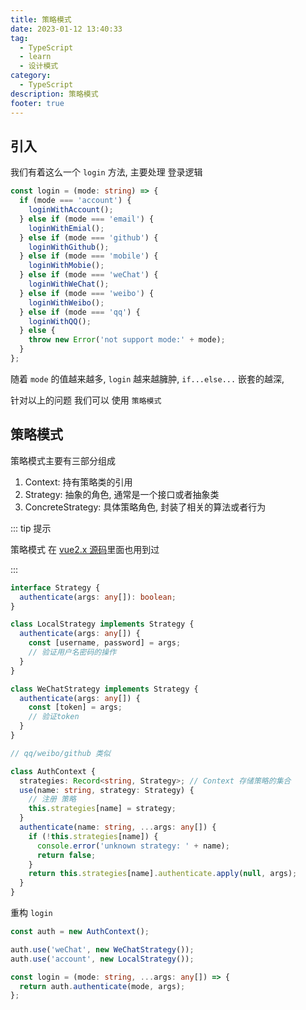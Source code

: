 ```yaml
---
title: 策略模式
date: 2023-01-12 13:40:33
tag:
  - TypeScript
  - learn
  - 设计模式
category:
  - TypeScript
description: 策略模式
footer: true
---
```


## 引入

我们有着这么一个 `login` 方法, 主要处理 登录逻辑

```ts
const login = (mode: string) => {
  if (mode === 'account') {
    loginWithAccount();
  } else if (mode === 'email') {
    loginWithEmial();
  } else if (mode === 'github') {
    loginWithGithub();
  } else if (mode === 'mobile') {
    loginWithMobie();
  } else if (mode === 'weChat') {
    loginWithWeChat();
  } else if (mode === 'weibo') {
    loginWithWeibo();
  } else if (mode === 'qq') {
    loginWithQQ();
  } else {
    throw new Error('not support mode:' + mode);
  }
};
```

随着 `mode` 的值越来越多, `login` 越来越臃肿, `if...else...` 嵌套的越深,

针对以上的问题 我们可以 使用 `策略模式`

## 策略模式

策略模式主要有三部分组成

1. Context: 持有策略类的引用
2. Strategy: 抽象的角色, 通常是一个接口或者抽象类
3. ConcreteStrategy: 具体策略角色, 封装了相关的算法或者行为

::: tip 提示

策略模式 在 [vue2.x 源码](https://github.com/vuejs/vue/blob/v2.7.14/src/core/util/options.ts)里面也用到过

:::

```ts
interface Strategy {
  authenticate(args: any[]): boolean;
}

class LocalStrategy implements Strategy {
  authenticate(args: any[]) {
    const [username, password] = args;
    // 验证用户名密码的操作
  }
}

class WeChatStrategy implements Strategy {
  authenticate(args: any[]) {
    const [token] = args;
    // 验证token
  }
}

// qq/weibo/github 类似

class AuthContext {
  strategies: Record<string, Strategy>; // Context 存储策略的集合
  use(name: string, strategy: Strategy) {
    // 注册 策略
    this.strategies[name] = strategy;
  }
  authenticate(name: string, ...args: any[]) {
    if (!this.strategies[name]) {
      console.error('unknown strategy: ' + name);
      return false;
    }
    return this.strategies[name].authenticate.apply(null, args);
  }
}
```

重构 `login`

```ts
const auth = new AuthContext();

auth.use('weChat', new WeChatStrategy());
auth.use('account', new LocalStrategy());

const login = (mode: string, ...args: any[]) => {
  return auth.authenticate(mode, args);
};
```
